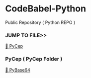 # CodeBabel-Python
 Public Repository ( Python REPO )

### JUMP TO FILE>> 
 <a href="https://github.com/CharlesCodebabel/CodeBabel-Python/tree/main/PyCEP">📂 PyCep </a>

### PyCep ( PyCep Folder )
 <a href="https://github.com/CharlesCodebabel/CodeBabel-Python/tree/main/PyBase64">📂 PyBase64 </a>
